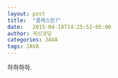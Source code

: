 ```yaml
---
layout: post
title:  "클래스란?"
date:   2015-04-18T14:25:52-05:00
author: 귀신코딩
categories: JAVA
tags: JAVA
---
```


하하하하.
